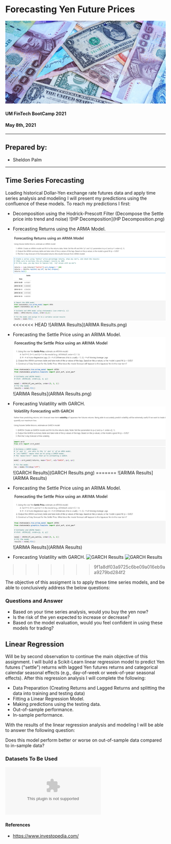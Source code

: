 # Forecasting Yen Future Prices
![DollarYen]( yendollar.jpg)

#### UM FinTech BootCamp 2021

#### May 8th, 2021

---

## Prepared by:

- Sheldon Palm

---

## Time Series Forecasting
Loading historical Dollar-Yen exchange rate futures data and apply time series analysis and modeling I will present my predictions using the confluence of these models. 
To reach my predictions I first:
* Decomposition using the Hodrick-Prescott Filter (Decompose the Settle price into trend and noise)
![HP Decomposition](HP Decomposition.png)

* Forecasting Returns using the ARMA Model.
![ARMA](ARMA.png)
<<<<<<< HEAD
![ARIMA Results](ARIMA Results.png)
* Forecasting the Settle Price using an ARIMA Model.
![ARIMA](ARIMA.png)
![ARIMA Results](ARIMA Results.png)
* Forecasting Volatility with GARCH.
![GARCH Results](GARCH.png)
![GARCH Results](GARCH Results.png)
=======
![ARIMA Results](ARIMA Results)

* Forecasting the Settle Price using an ARIMA Model.
![ARIMA](ARIMA.png)
![ARIMA Results](ARIMA Results)

* Forecasting Volatility with GARCH.
![GARCH Results](GARCHResults)
![GARCH Results](https://raw.githubusercontent.com/sheldonpalm69/Time-Series-HW/main/GARCH%20Results.pngs)
>>>>>>> 9f1a8df03a9725c6be09a016eb9aa9279bd284f2



The objective of this assigment is to apply these time series models, and be able to conclusively address the below questions:

### Questions and Answer

* Based on your time series analysis, would you buy the yen now?
* Is the risk of the yen expected to increase or decrease?
* Based on the model evaluation, would you feel confident in using these models for trading?

## Linear Regression
Will be by second observation to continue the main objective of this assignment. I will build a Scikit-Learn linear regression model to predict Yen futures ("settle") returns with lagged Yen futures returns and categorical calendar seasonal effects (e.g., day-of-week or week-of-year seasonal effects).
After this regression analysis I will complete the following:

* Data Preparation (Creating Returns and Lagged Returns and splitting the data into training and testing data)
* Fitting a Linear Regression Model.
* Making predictions using the testing data.
* Out-of-sample performance.
* In-sample performance.

With the results of the linear regression analysis and modeling I will be able to answer the following question:

Does this model perform better or worse on out-of-sample data compared to in-sample data?


### Datasets To Be Used

![yen.csv](https://miami.bootcampcontent.com/Miami-Boot-Camp/mia-virt-fin-pt-02-2021-u-c/-/blob/master/Homework/10-Time-Series/Instructions/Starter_Code/yen.csv)

#### References

- https://www.investopedia.com/
